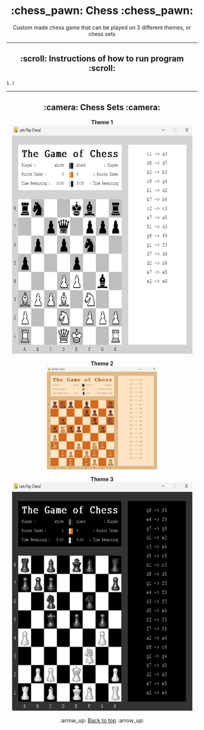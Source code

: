 <h1 align="center">:chess_pawn: Chess :chess_pawn:</h1>
<p align="center">
    Custom made chess game that can be played on 3 different themes, or chess sets
</p>

---
<!-- instruction section -->
<h2 align="center">:scroll: Instructions of how to run program :scroll:</h2>
    
    1.) 
---
<h2 align="center">:camera: Chess Sets :camera:</h2>
<div align="center">

**Theme 1**<br>
<img width="475" height="600" alt="Database Data" src="Project_Images/Theme_One.png">

**Theme 2**<br>
<img width="290" height="270" alt="Database Data" src="Project_Images/Theme_Two.png">

**Theme 3**<br>
<img width="475" height="600" alt="Database Data" src="Project_Images/Theme_Three.png">
</div>

<!-- footer section -->
<div align="center">
    <p>:arrow_up: <a href="#chess_pawn-Chess-chess_pawn">Back to top</a> :arrow_up:</p>
</div>
